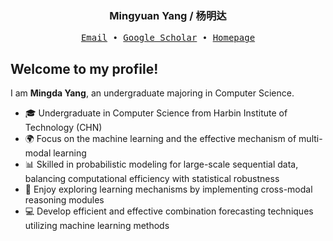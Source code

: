 <h3 align="center"> Mingyuan Yang / 杨明达</h3>

<p align="center">
  <samp>
    <a href="mailto:2022110829@stu.hit.edu.cn">Email</a> ∙
    <a href="https://scholar.google.com.hk/citations?user=cRLTfEgAAAAJ&hl=zh-CN">Google Scholar</a> ∙
    <!--<a href="https://npu-home.github.io/home/">NPU-Home</a>-->
    <a href="https://jeronimoyang.github.io/">Homepage</a>
  </samp>
</p>


## Welcome to my profile!

I am **Mingda Yang**, an undergraduate majoring in Computer Science.

- 🎓 Undergraduate in Computer Science from Harbin Institute of Technology (CHN)
- 🌍 Focus on the machine learning and the effective mechanism of multi-modal learning
- 📊 Skilled in probabilistic modeling for large-scale sequential data, balancing computational efficiency with statistical robustness  
- 📘 Enjoy exploring learning mechanisms by implementing cross-modal reasoning modules
- 💻 Develop efficient and effective combination forecasting techniques utilizing machine learning methods  


<!--
![暗色](https://raw.githubusercontent.com/zhoufanglu/githubSNK/df18a4a2fb544d5fc0e692f98c3436e9dccaa547/github-contribution-grid-snake.svg#gh-dark-mode-only)
-->


<!-- 
My Projects:

- documentation for [manim](https://github.com/3b1b/manim)
- [manim_projects](https://github.com/TonyCrane/manim_projects): my videos made by manim
- [OI](https://github.com/TonyCrane/OI): my codes of studying Olympiad in Informatics
- [manim_sandbox](https://github.com/manim-kindergarten/manim_sandbox): some utils of manim
- [manim_document_zh](https://github.com/manim-kindergarten/manim_document_zh): a chinese document of manim
- [manim_action_renderer](https://github.com/manim-kindergarten/manim_action_renderer): a GitHub action to render manim videos -->

<!--
**PeterJeremiah/PeterJeremiah** is a ✨ _special_ ✨ repository because its `README.md` (this file) appears on your GitHub profile.

Here are some ideas to get you started:

- 🔭 I’m currently working on ...
- 🌱 I’m currently learning ...
- 👯 I’m looking to collaborate on ...
- 🤔 I’m looking for help with ...
- 💬 Ask me about ...
- 📫 How to reach me: ...
- 😄 Pronouns: ...
- ⚡ Fun fact: ...
-->

<!--
### Languages and Tools

[![python][python-img]][python-url]
[![matlab][matlab-img]][matlab-url]
[![verilog][verilog-img]][verilog-url]
[![latex][latex-img]][latex-url]
[![bash][bash-img]][bash-url]
[![git][git-img]][git-url]
[![github][github-img]][github-url]
[![vscode][vscode-img]][vscode-url]

[python-img]: https://img.shields.io/badge/-Python-3776AB?style=for-the-badge&logo=Python&logoColor=white
[python-url]: https://www.python.org

[matlab-img]: https://img.shields.io/badge/-Matlab-orange?style=for-the-badge
[matlab-url]: https://www.mathworks.com/products/matlab.html

[verilog-img]: https://img.shields.io/badge/-Verilog-9E0F61?style=for-the-badge&logo=data:image/png;base64,<BASE64_LOGO>&logoColor=white
[verilog-url]: https://verilog.com

[latex-img]: https://img.shields.io/badge/-LaTeX-008080?style=for-the-badge&logo=LaTeX&logoColor=white
[latex-url]: https://tug.org

[bash-img]: https://img.shields.io/badge/-Bash-4EAA25?style=for-the-badge&logo=GNU-Bash&logoColor=white
[bash-url]: https://www.gnu.org/software/bash

[git-img]: https://img.shields.io/badge/-Git-F05032?style=for-the-badge&logo=Git&logoColor=white
[git-url]: https://git-scm.com

[github-img]: https://img.shields.io/badge/-Github-181717?style=for-the-badge&logo=GitHub&logoColor=white
[github-url]: https://github.com

[vscode-img]: https://img.shields.io/badge/-VS%20Code-007ACC?style=for-the-badge&logo=VisualStudioCode&logoColor=white
[vscode-url]: https://code.visualstudio.com
-->
